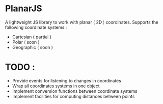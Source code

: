 PlanarJS
=====

A lightweight JS library to work with planar ( 2D ) coordinates.
Supports the following coordinate systems :
* Cartesian ( partial )
* Polar ( soon )
* Geographic ( soon )

TODO :
=

* Provide events for listening to changes in coordinates
* Wrap all coordinates systems in one object
* Implement conversion functions between coordinate systems
* Implement facilities for computing distances between points

